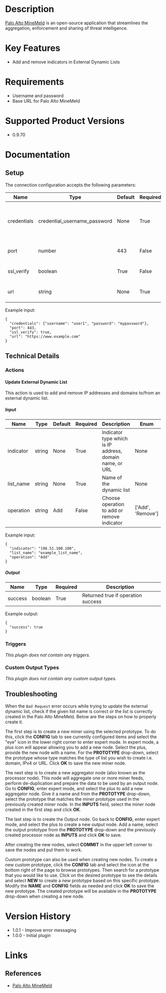 # Description

[Palo Alto MineMeld](https://www.paloaltonetworks.com/) is an open-source application that streamlines the aggregation, enforcement and sharing of threat intelligence.

# Key Features

* Add and remove indicators in External Dynamic Lists

# Requirements

* Username and password
* Base URL for Palo Alto MineMeld

# Supported Product Versions

* 0.9.70

# Documentation

## Setup

The connection configuration accepts the following parameters:

|Name|Type|Default|Required|Description|Enum|Example|
|----|----|-------|--------|-----------|----|-------|
|credentials|credential_username_password|None|True|Username and password to access Palo Alto MineMeld|None|{"username":"user1", "password":"mypassword"}|
|port|number|443|False|Palo Alto MineMeld port|None|443|
|ssl_verify|boolean|True|False|Verify TLS/SSL Certificate|None|True|
|url|string|None|True|Palo Alto MindMeld URL|None|https://www.example.com|

Example input:

```
{
  "credentials": {"username": "user1", "password": "mypassword"},
  "port": 443,
  "ssl_verify": true,
  "url": "https://www.example.com"
}
```

## Technical Details

### Actions

#### Update External Dynamic List

This action is used to add and remove IP addresses and domains to/from an external dynamic list.

##### Input

|Name|Type|Default|Required|Description|Enum|Example|
|----|----|-------|--------|-----------|----|-------|
|indicator|string|None|True|Indicator type which is IP address, domain name, or URL|None|198.51.100.100|
|list_name|string|None|True|Name of the dynamic list|None|example_list_name|
|operation|string|Add|False|Choose operation to add or remove indicator|['Add', 'Remove']|Add|

Example input:

```
{
  "indicator": "198.51.100.100",
  "list_name": "example_list_name",
  "operation": "Add"
}
```

##### Output

|Name|Type|Required|Description|
|----|----|--------|-----------|
|success|boolean|True|Returned true if operation success|

Example output:

```
{
  "success": true
}
```

### Triggers

_This plugin does not contain any triggers._

### Custom Output Types

_This plugin does not contain any custom output types._

## Troubleshooting

When the `Bad Request` error occurs while trying to update the external dynamic list, check if the given list name is correct or the list is correctly created in the Palo Alto MineMeld. Below are the steps on how to properly create it.

The first step is to create a new miner using the selected prototype. To do this, click the **CONFIG** tab to see currently configured items and select the "eye" icon in the lower right corner to enter expert mode. In expert mode, a plus icon will appear allowing you to add a new node. Select the plus, provide the new node with a name. For the **PROTOTYPE** drop-down, select the prototype whose type matches the type of list you wish to create i.e. domain, IPv4 or URL. Click **OK** to save the new miner node.

The next step is to create a new aggregator node (also known as the processor node). This node will aggregate one or more miner feeds, perform de-duplication and prepare the data to be used by an output node. Go to **CONFIG**, enter expert mode, and select the plus to add a new aggregator node. Give it a name and from the **PROTOTYPE** drop-down, select the prototype that matches the miner prototype used in the previously created miner node. In the **INPUTS** field, select the miner node created in the first step and click **OK**.

The last step is to create the Output node. Go back to **CONFIG**, enter expert mode, and select the plus to create a new output node. Add a name, select the output prototype from the **PROTOTYPE** drop-down and the previously created processor node as **INPUTS** and click **OK** to save.

After creating the new nodes, select **COMMIT** in the upper left corner to save the nodes and put them to work.

Custom prototype can also be used when creating new nodes. To create a new custom prototype, click the **CONFIG** tab and select the icon at the bottom right of the page to browse prototypes. Then search for a prototype that you would like to use. Click on the desired prototype to see the details and select **NEW** to create a new prototype based on this specific prototype. Modify the **NAME** and **CONFIG** fields as needed and click **OK** to save the new prototype. The created prototype will be available in the **PROTOTYPE** drop-down when creating a new node. 

# Version History

* 1.0.1 - Improve error messaging
* 1.0.0 - Initial plugin

# Links

## References

* [Palo Alto MineMeld](https://www.paloaltonetworks.com/)
